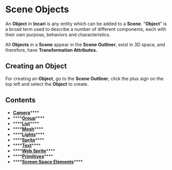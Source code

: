 # Scene Objects

An **Object** in **Incari** is any entity which can be added to a **Scene**. "**Object**" is a broad term used to describe a number of different components, each with their own purpose, behaviors and characteristics.

All **Objects** in a **Scene** appear in the **Scene Outliner**, exist in 3D space, and therefore, have **Transformation Attributes.**

## Creating an Object

For creating an **Object**, go to the **Scene Outliner**, click the plus sign on the top left and select the **Object** to create.

## Contents

* [**Camera**](camera.md)\*\*\*\*
* \*\*\*\*[**Group**](group.md)\*\*\*\*
* \*\*\*\*[**List**](list-widget.md)\*\*\*\*
* \*\*\*\*[**Mesh**](mesh.md)\*\*\*\*
* \*\*\*\*[**Lights**](lights.md)\*\*\*\*
* \*\*\*\*[**Sprite**](sprite.md)\*\*\*\*
* \*\*\*\*[**Text**](text.md)\*\*\*\*
* \*\*\*\*[**Web Sprite**](web-sprite.md)\*\*\*\*
* \*\*\*\*[**Primitives**](primitives.md)\*\*\*\*
* \*\*\*\*[**Screen Space Elements**](screen-space-elements.md)\*\*\*\*

